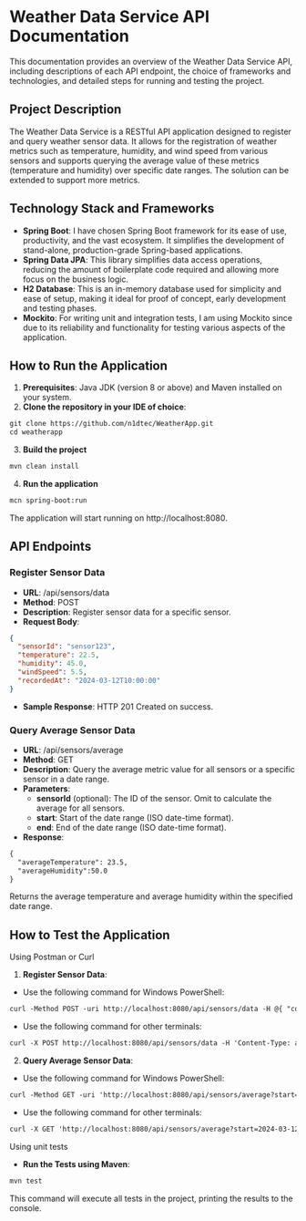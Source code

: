 # Weather Data Service API Documentation

This documentation provides an overview of the Weather Data Service API, including descriptions of each API endpoint, the choice of frameworks and technologies, and detailed steps for running and testing the project.

## Project Description

The Weather Data Service is a RESTful API application designed to register and query weather sensor data. It allows for the registration of weather metrics such as temperature, humidity, and wind speed from various sensors and supports querying the average value of these metrics (temperature and humidity) over specific date ranges. The solution can be extended to support more metrics.

## Technology Stack and Frameworks

* **Spring Boot**: I have chosen Spring Boot framework for its ease of use, productivity, and the vast ecosystem. It simplifies the development of stand-alone, production-grade Spring-based applications.
* **Spring Data JPA**: This library simplifies data access operations, reducing the amount of boilerplate code required and allowing more focus on the business logic. 
* **H2 Database**: This is an in-memory database used for simplicity and ease of setup, making it ideal for proof of concept, early development and testing phases. 
* **Mockito**: For writing unit and integration tests, I am using Mockito since due to its reliability and functionality for testing various aspects of the application.

## How to Run the Application

1. **Prerequisites**: Java JDK (version 8 or above) and Maven installed on your system.
2. **Clone the repository in your IDE of choice**:
```markdown
git clone https://github.com/n1dtec/WeatherApp.git
cd weatherapp
```
3. **Build the project**
```markdown
mvn clean install
```
4. **Run the application**
```markdown
mcn spring-boot:run
```
The application will start running on http://localhost:8080.

## API Endpoints

### Register Sensor Data

* **URL**: /api/sensors/data 
* **Method**: POST 
* **Description**: Register sensor data for a specific sensor.
* **Request Body**:
```json
{
  "sensorId": "sensor123",
  "temperature": 22.5,
  "humidity": 45.0,
  "windSpeed": 5.5,
  "recordedAt": "2024-03-12T10:00:00"
}
```
* **Sample Response**: HTTP 201 Created on success. 

### Query Average Sensor Data
  
* **URL**: /api/sensors/average
* **Method**: GET
* **Description**: Query the average metric value for all sensors or a specific sensor in a date range.
* **Parameters**:
  * **sensorId** (optional): The ID of the sensor. Omit to calculate the average for all sensors.
  * **start**: Start of the date range (ISO date-time format).
  * **end**: End of the date range (ISO date-time format).
* **Response**:
```markdown
{
  "averageTemperature": 23.5,
  "averageHumidity":50.0
}
```
Returns the average temperature and average humidity within the specified date range.

## How to Test the Application

Using Postman or Curl
1. **Register Sensor Data**:
  * Use the following command for Windows PowerShell:
```markdown
curl -Method POST -uri http://localhost:8080/api/sensors/data -H @{ "content-type" = "application/json"} -Body '{"sensorId": "sensor123", "temperature": 22.5, "humidity": 45.0, "windSpeed": 5.5, "recordedAt": "2024-03-12T10:00:00"}'
```
  * Use the following command for other terminals:

```markdown
curl -X POST http://localhost:8080/api/sensors/data -H 'Content-Type: application/json' -d '{"sensorId": "sensor123", "temperature": 22.5, "humidity": 45.0, "windSpeed": 5.5, "recordedAt": "2024-03-12T10:00:00"}'
```
2. **Query Average Sensor Data**:
  * Use the following command for Windows PowerShell:
```markdown
curl -Method GET -uri 'http://localhost:8080/api/sensors/average?start=2024-03-12T00:00:00&end=2024-03-13T00:00:00'
```
  * Use the following command for other terminals:
```markdown
curl -X GET 'http://localhost:8080/api/sensors/average?start=2024-03-12T00:00:00&end=2024-03-13T00:00:00'
```

Using unit tests
* **Run the Tests using Maven**:
```markdown
mvn test
```
This command will execute all tests in the project, printing the results to the console.

